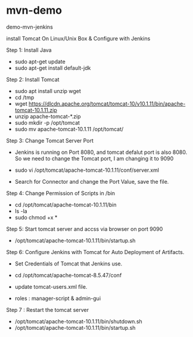 # mvn-demo
demo-mvn-jenkins

install Tomcat On Linux/Unix Box & Configure with Jenkins


Step 1: Install Java

- sudo apt-get update
- sudo apt-get install default-jdk


Step 2: Install Tomcat

- sudo apt install unzip wget
- cd /tmp
- wget https://dlcdn.apache.org/tomcat/tomcat-10/v10.1.11/bin/apache-tomcat-10.1.11.zip
- unzip apache-tomcat-*.zip
- sudo mkdir -p /opt/tomcat
- sudo mv apache-tomcat-10.1.11 /opt/tomcat/

Step 3: Change Tomcat Server Port

- Jenkins is running on Port 8080, and tomcat defalut port is also 8080. So we need to change the Tomcat port, I am changing it to 9090

- sudo vi /opt/tomcat/apache-tomcat-10.1.11/conf/server.xml

- Search for Connector and change the Port Value, save the file.


Step 4: Change Permission of Scripts in /bin

- cd /opt/tomcat/apache-tomcat-10.1.11/bin
- ls -la
- sudo chmod +x *


Step 5: Start tomcat server and accss via browser on port 9090

- /opt/tomcat/apache-tomcat-10.1.11/bin/startup.sh



Step 6: Configure Jenkins with Tomcat for Auto Deployment of Artifacts.

- Set Credentials of Tomcat that Jenkins use.

- cd /opt/tomcat/apache-tomcat-8.5.47/conf

- update tomcat-users.xml file.

- roles : manager-script & admin-gui



Step 7 : Restart the tomcat server

- /opt/tomcat/apache-tomcat-10.1.11/bin/shutdown.sh
- /opt/tomcat/apache-tomcat-10.1.11/bin/startup.sh